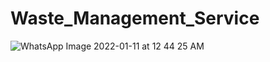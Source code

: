 # Waste_Management_Service

![WhatsApp Image 2022-01-11 at 12 44 25 AM](https://user-images.githubusercontent.com/87956374/148826421-130ce1f4-bc58-4ab6-a93a-418ad5016246.jpeg)
